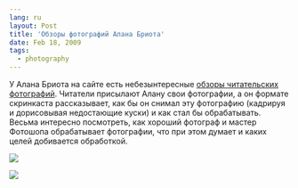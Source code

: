 ```yaml
---
lang: ru
layout: Post
title: 'Обзоры фотографий Алана Бриота'
date: Feb 18, 2009
tags:
  - photography
---
```


У Алана Бриота на сайте есть небезынтересные [обзоры читательских фотографий](http://www.beautiful-landscape.com/Photography-Review-Home1.html 'Alain Briot Fine Art Photography Review'). Читатели присылают Алану свои фотографии, а он формате скринкаста рассказывает, как бы он снимал эту фотографию (кадрируя и дорисовывая недостающие куски) и как стал бы обрабатывать. Весьма интересно посмотреть, как хороший фотограф и мастер Фотошопа обрабатывает фотографии, что при этом думает и каких целей добивается обработкой.

![](/images/blog/briot-review-1.png)

<!--more-->

![](/images/blog/briot-review-2.jpg)
